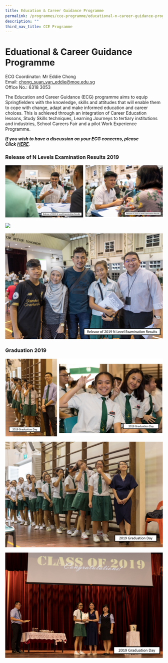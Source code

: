 ```yaml
---
title: Education & Career Guidance Programme
permalink: /programmes/cce-programme/educational-n-career-guidance-programme
description: ""
third_nav_title: CCE Programme
---
```

# **Eduational & Career Guidance Programme**

ECG Coordinator: Mr Eddie Chong    
Email: [chong_suan_yan_eddie@moe.edu.sg](mailto:chong_suan_yan_eddie@moe.edu.sg)     
Office No.: 6318 3053

The Education and Career Guidance (ECG) programme aims to equip Springfielders with the knowledge, skills and attitudes that will enable them to cope with change, adapt and make informed education and career choices. This is achieved through an integration of Career Education lessons, Study Skills techniques, Learning Journeys to tertiary institutions and industries, School Careers Fair and a pilot Work Experience Programme.
  
_**If you wish to have a discussion on your ECG concerns, please Click**_ **_[HERE](https://springfieldsec.moe.edu.sg/programmes/cce-programme/educational-n-career-guidance-programme/ecg-at-springfield)_**_._

### Release of N Levels Examination Results 2019

![](/images/Grad-19-1.jpg)

![](/images/NLEVEL%203.png)

![](/images/NLEVEL%204.png)

### Graduation 2019

![](/images/Grad-19.jpg)

![](/images/G3.png)

![](/images/G4.png)